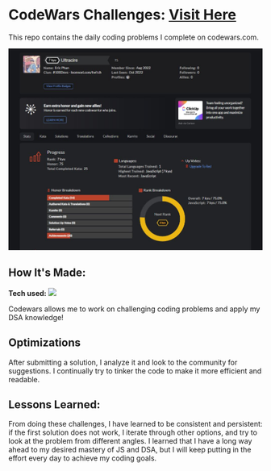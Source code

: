 # CodeWars Challenges: <a target="_blank" href="https://www.codewars.com/users/Ultracire" >Visit Here</a> 
This repo contains the daily coding problems I complete on codewars.com.


![alt tag](pictures/Codewars.JPG)

## How It's Made:

**Tech used:** <img src="https://img.shields.io/static/v1?label=|&message=JAVASCRIPT&color=3c7f5d&style=plastic&logo=javascript"/>

Codewars allows me to work on challenging coding problems and apply my DSA knowledge!

## Optimizations

After submitting a solution, I analyze it and look to the community for suggestions. I continually try to tinker the code to make it more efficient and readable. 

## Lessons Learned:

From doing these challenges, I have learned to be consistent and persistent: if the first solution does not work, I iterate through other options, and try to look at the problem from different angles. I learned that I have a long way ahead to my desired mastery of JS and DSA, but I will keep putting in the effort every day to achieve my coding goals.




